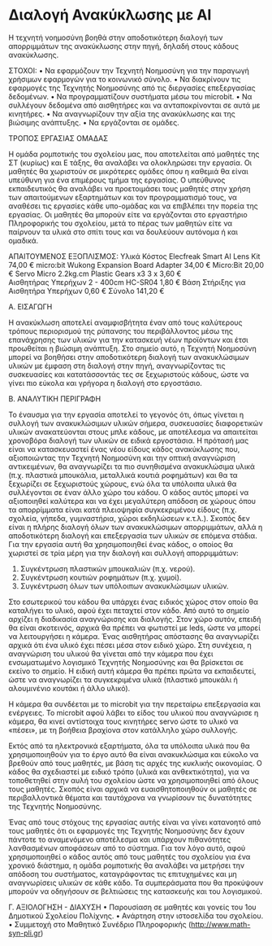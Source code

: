 # Διαλογή Ανακύκλωσης με AI
Η τεχνητή νοημοσύνη βοηθά στην αποδοτικότερη διαλογή των απορριμμάτων της ανακύκλωσης στην πηγή, δηλαδή στους κάδους ανακύκλωσης.

ΣΤΟΧΟΙ:
•	Να εφαρμόζουν την Τεχνητή Νοημοσύνη για την παραγωγή χρήσιμων εφαρμογών για το κοινωνικό σύνολο.
•	Να διακρίνουν τις εφαρμογές της Τεχνητής Νοημοσύνης από τις διεργασίες επεξεργασίας δεδομένων.
•	Να προγραμματίζουν συστήματα μέσω του microbit.
•	Να συλλέγουν δεδομένα από αισθητήρες και να ανταποκρίνονται σε αυτά με κινητήρες.
•	Να αναγνωρίζουν την αξία της ανακύκλωσης και της βιώσιμης ανάπτυξης.
•	Να εργάζονται σε ομάδες.

ΤΡΟΠΟΣ ΕΡΓΑΣΙΑΣ ΟΜΑΔΑΣ

Η ομάδα ρομποτικής του σχολείου μας, που αποτελείται από μαθητές της ΣΤ (κυρίως) και Ε τάξης, θα αναλάβει να ολοκληρώσει την εργασία. Οι μαθητές θα χωριστούν σε μικρότερες ομάδες όπου η καθεμιά θα είναι υπεύθυνη για ένα επιμέρους τμήμα της εργασίας. 
Ο υπεύθυνος εκπαιδευτικός θα αναλάβει να προετοιμάσει τους μαθητές στην χρήση των απαιτούμενων εξαρτημάτων και τον προγραμματισμό τους, να αναθέσει τις εργασίες κάθε υπο-ομάδας και να επιβλέπει την πορεία της εργασίας.
Οι μαθητές θα μπορούν είτε να εργάζονται στο εργαστήριο Πληροφορικής του σχολείου, μετά το πέρας των μαθητών είτε να παίρνουν τα υλικά στο σπίτι τους και να δουλεύουν αυτόνομα ή και ομαδικά.

ΑΠΑΙΤΟΥΜΕΝΟΣ ΕΞΟΠΛΙΣΜΟΣ:
Υλικά	Κόστος
Elecfreak Smart AI Lens Kit	74,00 €
micro:bit Wukong Expansion Board Adapter	34,00 €
Micro:Bit	20,00 €
Servo Micro 2.2kg.cm Plastic Gears x3	3 x 3,60 €  
Αισθητήρας Υπερήχων 2 - 400cm HC-SR04	1,80 €
Βάση Στήριξης για Αισθητήρα Υπερήχων	0,60 € 
Σύνολο	141,20 €

Α. ΕΙΣΑΓΩΓΗ

Η ανακύκλωση αποτελεί αναμφισβήτητα έναν από τους καλύτερους τρόπους περιορισμού της ρύπανσης του περιβάλλοντος μέσω της επανάχρησης των υλικών για την κατασκευή νέων προϊόντων και έτσι προωθείται η βιώσιμη ανάπτυξη. 
Στο σημείο αυτό, η Τεχνητή Νοημοσύνη μπορεί να βοηθήσει στην αποδοτικότερη διαλογή των ανακυκλώσιμων υλικών με έμφαση στη διαλογή στην πηγή, αναγνωρίζοντας τις συσκευασίες και κατατάσσοντάς τες σε ξεχωριστούς κάδους, ώστε να γίνει πιο εύκολα και γρήγορα η διαλογή στο εργοστάσιο.

Β. ΑΝΑΛΥΤΙΚΗ ΠΕΡΙΓΡΑΦΗ

Το έναυσμα για την εργασία αποτελεί το γεγονός ότι, όπως γίνεται η συλλογή των ανακυκλώσιμων υλικών σήμερα, συσκευασίες διαφορετικών υλικών ανακατεύονται στους μπλε κάδους, με αποτέλεσμα να απαιτείται χρονοβόρα διαλογή των υλικών σε ειδικά εργοστάσια.
Η πρότασή μας είναι να κατασκευαστεί ένας νέου είδους κάδος ανακύκλωσης που, αξιοποιώντας την Τεχνητή Νοημοσύνη και την οπτική αναγνώριση αντικειμένων, θα αναγνωρίζει τα πιο συνηθισμένα ανακυκλώσιμα υλικά (π.χ. πλαστικά μπουκάλια, μεταλλικά κουτιά ροφημάτων) και θα τα ξεχωρίζει σε ξεχωριστούς χώρους, ενώ όλα τα υπόλοιπα υλικά θα συλλέγονται σε έναν άλλο χώρο του κάδου.
Ο κάδος αυτός μπορεί να αξιοποιηθεί καλύτερα και να έχει μεγαλύτερη απόδοση σε χώρους όπου τα απορρίμματα είναι κατά πλειοψηφία συγκεκριμένου είδους (π.χ. σχολεία, γήπεδα, γυμναστήρια, χώροι εκδηλώσεων κ.τ.λ.).
Σκοπός δεν είναι η πλήρης διαλογή όλων των ανακυκλώσιμων απορριμμάτων, αλλά η αποδοτικότερη διαλογή και επεξεργασία των υλικών σε επόμενα στάδια.
Για την εργασία αυτή θα χρησιμοποιηθεί ένας κάδος, ο οποίος θα χωριστεί σε τρία μέρη για την διαλογή και συλλογή απορριμμάτων:
1.	Συγκέντρωση πλαστικών μπουκαλιών (π.χ. νερού).
2.	Συγκέντρωση κουτιών ροφημάτων (π.χ. χυμοί).
3.	Συγκέντρωση όλων των υπόλοιπων ανακυκλώσιμων υλικών.

Στο εσωτερικού του κάδου θα υπάρχει ένας ειδικός χώρος στον οποίο θα καταλήγει το υλικό, αφού έχει πεταχτεί στον κάδο. Από αυτό το σημείο αρχίζει η διαδικασία αναγνώρισης και διαλογής. 
Στον χώρο αυτόν, επειδή θα είναι σκοτεινός, αρχικά θα πρέπει να φωτιστεί με leds, ώστε να μπορεί να λειτουργήσει η κάμερα. Ένας αισθητήρας απόστασης θα αναγνωρίζει αρχικά ότι ένα υλικό έχει πέσει μέσα στον ειδικό χώρο. Στη συνέχεια, η αναγνώριση του υλικού θα γίνεται από την κάμερα που έχει ενσωματωμένο λογισμικό Τεχνητής Νοημοσύνης και θα βρίσκεται σε εκείνο το σημείο. Η ειδική αυτή κάμερα θα πρέπει πρώτα να εκπαιδευτεί, ώστε να αναγνωρίζει τα συγκεκριμένα υλικά (πλαστικό μπουκάλι ή αλουμινένιο κουτάκι ή άλλο υλικό). 

Η κάμερα θα συνδέεται με το microbit για την περεταίρω επεξεργασία και ενέργειες. Το microbit αφού λάβει το είδος του υλικού που αναγνώρισε η κάμερα, θα κινεί αντίστοιχα τους κινητήρες servo ώστε το υλικό να «πέσει», με τη βοήθεια βραχίονα στον κατάλληλο χώρο συλλογής.

Εκτός από τα ηλεκτρονικά εξαρτήματα, όλα τα υπόλοιπα υλικά που θα χρησιμοποιηθούν για το έργο αυτό θα είναι ανακυκλώσιμα και εύκολο να  βρεθούν από τους μαθητές, με βάση τις αρχές της κυκλικής οικονομίας.
Ο κάδος θα σχεδιαστεί με ειδικό τρόπο (υλικά και ανθεκτικότητα), για να τοποθετηθεί στην αυλή του σχολείου ώστε να χρησιμοποιηθεί από όλους τους μαθητές. Σκοπός είναι αρχικά να ευαισθητοποιηθούν οι μαθητές σε περιβαλλοντικά θέματα και ταυτόχρονα να γνωρίσουν τις δυνατότητες της Τεχνητής Νοημοσύνης.

Ένας από τους στόχους της εργασίας αυτής είναι να γίνει κατανοητό από τους μαθητές ότι οι εφαρμογές της Τεχνητής Νοημοσύνης δεν έχουν πάντοτε το αναμενόμενο αποτέλεσμα και υπάρχουν πιθανότητες λανθασμένων αποφάσεων από το σύστημα. Για τον λόγο αυτό, αφού χρησιμοποιηθεί ο κάδος αυτός από τους μαθητές του σχολείου για ένα χρονικό διάστημα, η ομάδα ρομποτικής θα αναλάβει να μετρήσει την απόδοση του συστήματος, καταγράφοντας τις επιτυχημένες και μη αναγνωρίσεις υλικών σε κάθε κάδο. Τα συμπεράσματα που θα προκύψουν μπορούν να οδηγήσουν σε βελτιώσεις της κατασκευής και του λογισμικού.

Γ. ΑΞΙΟΛΟΓΗΣΗ - ΔΙΑΧΥΣΗ
•	Παρουσίαση σε μαθητές και γονείς του 1ου Δημοτικού Σχολείου Πολίχνης.
•	Ανάρτηση στην ιστοσελίδα του σχολείου.
•	Συμμετοχή στο Μαθητικό Συνέδριο Πληροφορικής (http://www.math-syn-pli.gr)
